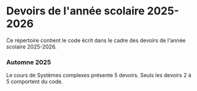 # Devoirs de l'année scolaire 2025-2026
Ce répertoire contient le code écrit dans le cadre des devoirs de l'année scolaire 2025-2026.

### Automne 2025
Le cours de Systèmes complexes présente 5 devoirs. Seuls  les devoirs 2 à 5 comportent du code.
